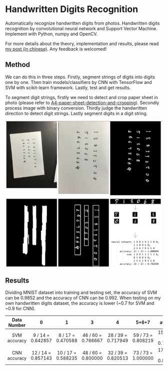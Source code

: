 # Handwritten Digits Recognition
Automatically recognize handwritten digits from photos. Handwritten digits recognition by convolutional neural network and Support Vector Machine. Implement with Python, numpy and OpenCV.

For more details about the theory, implementation and results, please read [my post (in chinese)](https://hypjudy.github.io/2017/07/10/handwritten-digits-recognition/). Any feedback is welcomed!

## Method
We can do this in three steps. Firstly, segment strings of digits into digits one by one. Then train models/classifiers by CNN with TensorFlow and SVM with scikit-learn framework. Lastly, test and get results.

To segment digit strings, firstly we need to detect and crop paper sheet in photo (please refer to [A4-paper-sheet-detection-and-cropping](https://github.com/HYPJUDY/A4-paper-sheet-detection-and-cropping)). Secondly process image with binary conversion. Thirdly judge the handwritten direction to detect digit strings. Lastly segment digits in a digit string.

![](process.png)

## Results
Dividing MNIST dataset into training and testing set, the accuracy of SVM can be 0.9852 and the accuracy of CNN can be 0.992. When testing on my own handwritten digits dataset, the accuracy is lower (~0.7 for SVM and ~0.9 for CNN).

| Data Number | 0 | 1 | 3 | 4 | 5+6+7 | average |
| :------: | :----: | :------: | :----: | :------: | :----: | :------: |
| SVM accuracy | 9 / 14 = 0.642857 | 8 / 17 = 0.470588 | 46 / 60 = 0.766667 | 28 / 39 = 0.717949 | 59 / 73 = 0.808219 | 150 / 203 = 0.738916 |
| CNN accuracy | 12 / 14 = 0.857143 | 10 / 17 = 0.588235 | 48 / 60 = 0.800000 | 32 / 39 = 0.820513 | 73 / 73 = 1.000000 | 175 / 203 = 0.862068 |
